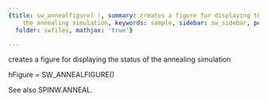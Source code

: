 ```yaml
---
{title: sw_annealfigure( ), summary: creates a figure for displaying the status of
    the annealing simulation, keywords: sample, sidebar: sw_sidebar, permalink: sw_annealfigure.html,
  folder: swfiles, mathjax: 'true'}

---
```

creates a figure for displaying the status of the annealing simulation
 
hFigure = SW_ANNEALFIGURE()
 
See also SPINW.ANNEAL.
 

